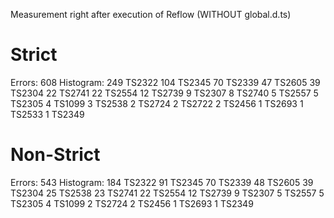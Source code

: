 Measurement right after execution of Reflow
(WITHOUT global.d.ts)

# Strict
Errors: 608
Histogram:
   249 TS2322
   104 TS2345
    70 TS2339
    47 TS2605
    39 TS2304
    22 TS2741
    22 TS2554
    12 TS2739
    9 TS2307
    8 TS2740
    5 TS2557
    5 TS2305
    4 TS1099
    3 TS2538
    2 TS2724
    2 TS2722
    2 TS2456
    1 TS2693
    1 TS2533
    1 TS2349

# Non-Strict
Errors: 543
Histogram:
   184 TS2322
    91 TS2345
    70 TS2339
    48 TS2605
    39 TS2304
    25 TS2538
    23 TS2741
    22 TS2554
    12 TS2739
    9 TS2307
    5 TS2557
    5 TS2305
    4 TS1099
    2 TS2724
    2 TS2456
    1 TS2693
    1 TS2349
